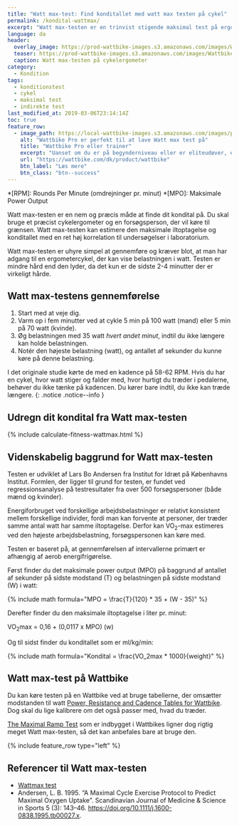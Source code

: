 ```yaml
---
title: "Watt max-test: Find konditallet med watt max testen på cykel"
permalink: /kondital-wattmax/
excerpt: "Watt max-testen er en trinvist stigende maksimal test på ergometercykel. Watt-max-testens resultat kan være et præstationsmål i sig selv, men testen giver også et validt estimat af den maksimale iltoptagelse."
language: da
header:
  overlay_image: https://prod-wattbike-images.s3.amazonaws.com/images/Wattbike4059_edit-(2)-ecffa30a11c87543.jpg
  teaser: https://prod-wattbike-images.s3.amazonaws.com/images/Wattbike4059_edit-(2)-ecffa30a11c87543.jpg
  caption: Watt max-testen på cykelergometer
category:
  - Kondition
tags:
  - konditionstest
  - cykel
  - maksimal test
  - indirekte test
last_modified_at: 2019-03-06T23:14:14Z
toc: true
feature_row:
  - image_path: https://local-wattbike-images.s3.amazonaws.com/images/product__wattbike@3x.jpg
    alt: "Wattbike Pro er perfekt til at lave Watt max test på"
    title: "Wattbike Pro eller trainer"
    excerpt: "Uanset om du er på begynderniveau eller er eliteudøver, er Wattbike Pro og Trainer udviklet til at forbedre din performance."
    url: "https://wattbike.com/dk/product/wattbike"
    btn_label: "Læs mere"
    btn_class: "btn--success"
---
```


*[RPM]: Rounds Per Minute (omdrejninger pr. minut)
*[MPO]: Maksimale Power Output

Watt max-testen er en nem og præcis måde at finde dit kondital på. Du skal bruge et præcist cykelergometer og en forsøgsperson, der vil køre til grænsen. Watt max-testen kan estimere den maksimale iltoptagelse og konditallet med en ret høj korrelation til undersøgelser i laboratorium. 

Watt max-testen er uhyre simpel at gennemføre og kræver blot, at man har adgang til en ergometercykel, der kan vise belastningen i watt. Testen er mindre hård end den lyder, da det kun er de sidste 2-4 minutter der er virkeligt hårde.

## Watt max-testens gennemførelse

1. Start med at veje dig.
2. Varm op i fem minutter ved at cykle 5 min på 100 watt (mand) eller 5 min på 70 watt (kvinde).
3. Øg belastningen med 35 watt _hvert andet minut_, indtil du ikke længere kan holde belastningen.
4. Notér den højeste belastning (watt), og antallet af sekunder du kunne køre på denne belastning.

I det originale studie kørte de med en kadence på 58-62 RPM. Hvis du har en cykel, hvor watt stiger og falder med, hvor hurtigt du træder i pedalerne, behøver du ikke tænke på kadencen. Du kører bare indtil, du ikke kan træde længere.
{: .notice .notice--info }

## Udregn dit kondital fra Watt max-testen

{% include calculate-fitness-wattmax.html %}

## Videnskabelig baggrund for Watt max-testen

Testen er udviklet af Lars Bo Andersen fra Institut for Idræt på Københavns Institut. Formlen, der ligger til grund for testen, er fundet ved regressionsanalyse på testresultater fra over 500 forsøgspersoner (både mænd og kvinder).

Energiforbruget ved forskellige arbejdsbelastninger er relativt konsistent mellem forskellige individer, fordi man kan forvente at personer, der træder samme antal watt har samme iltoptagelse. Derfor kan VO<sub>2</sub>-max estimeres ved den højeste arbejdsbelastning, forsøgspersonen kan køre med.

Testen er baseret på, at gennemførelsen af intervallerne primært er afhængig af aerob energifrigørelse. 

Først finder du det maksimale power output (MPO) på baggrund af antallet af sekunder på sidste modstand (T) og belastningen på sidste modstand (W) i watt:

{% include math formula="MPO = \frac{T}{120} * 35 + (W - 35)" %}

Derefter finder du den maksimale iltoptagelse i liter pr. minut:

VO<sub>2</sub>max = 0,16 + (0,0117 x MPO) (w)

Og til sidst finder du konditallet som er ml/kg/min:

{% include math formula="Kondital = \frac{VO_2max * 1000}{weight}" %}

## Watt max-test på Wattbike

Du kan køre testen på en Wattbike ved at bruge tabellerne, der omsætter modstanden til watt [Power, Resistance and Cadence Tables for Wattbike](https://support.wattbike.com/hc/da/articles/115001881825-Power-Resistance-and-Cadence-Tables). Dog skal du lige kalibrere om det også passer med, hvad du træder.

[The Maximal Ramp Test](https://wattbike.com/dk/performance-tests/the-maximal-ramp-test) som er indbygget i Wattbikes ligner dog rigtig meget Watt max-testen, så det kan anbefales bare at bruge den.

{% include feature_row type="left" %}

## Referencer til Watt max-testen

- [Wattmax test](https://systime.dk/fileadmin/indhold/SupplerendeMaterialer/Idraet_-_teori_og_traening/4_Traeningslaere/watt-max.htm)
- Andersen, L. B. 1995. “A Maximal Cycle Exercise Protocol to Predict Maximal Oxygen Uptake”. Scandinavian Journal of Medicine & Science in Sports 5 (3): 143–46. <https://doi.org/10.1111/j.1600-0838.1995.tb00027.x>.

